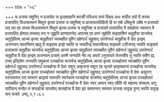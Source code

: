 +++
title = "०६"

+++
यः प्रजया पशुभिर् न प्रजायेत स द्वादशाहानि बरासीं परिधाय तप्तं पिबन्न् अधः शयीत तपो वै तप्त्वा प्रजापतिर् विधायात्मानं मिथुनं कृत्वा प्रजया च पशुभिश् च प्राजायताविहितो हि वा एषो ऽमिथुनो ऽथैष न प्रजायते तत् तप एव तप्त्वा विधायात्मानं मिथुनं कृत्वा प्रजया च पशुभिश् च प्रजायते प्रजापतिर् वै दशहोता ज्यायान् वै प्रजापतिर् होमात् तस्मात् तन् न जुह्वति प्राण्यापानेद् अपानम् एव प्राणं जुहोति सङ्ग्रामिणं चतुर्होत्रा याजयेच् चतुर्गृहीतम् आज्यं कृत्वा चतुर्होतारं व्याचक्षीत पूर्वेण ग्रहेणार्धं जुहुयाद् उत्तरेणार्धं चतुर्होत्रा वै देवा इन्द्रम् अजनयन् यतरस्मिन् खलु वै सङ्ग्राम इन्द्रो भवति स जयतीन्द्रं वावास्यैतत् सङ्ग्रामे ऽजीजनद् जयति सङ्ग्रामं प्रजाकामं चतुर्होत्रा याजयेच् चतुर्गृहीतम् आज्यं कृत्वा चतुर्होतारं व्याचक्षीत पूर्वेण ग्रहेणार्धं जुहुयाद् उत्तरेणार्धं चतुर्होत्रा वै देवा इन्द्रम् अजनयन् प्रजाम् अस्मै जनयति नेव त्व् अपरो ऽनुजायते तेजस्वीव तु भवति सर्वेण ह्य् एनम् इन्द्रियेण जनयति पशुकामं पञ्चहोत्रा याजयेच् चतुर्गृहीतम् आज्यं कृत्वा पञ्चहोतारं व्याचक्षीत पूर्वेण ग्रहेणार्धं जुहुयाद् उत्तरेणार्धं पञ्चहोत्रा वै देवाः पशून् असृजन्त पशून् एव सृजते भ्रातृव्यवन्तं पञ्चहोत्रा याजयेच् चतुर्गृहीतम् आज्यं कृत्वा पञ्चहोतारं व्याचक्षीत पूर्वेण ग्रहेणार्धं जुहुयाद् उत्तरेणार्धं पञ्चहोत्रा वै देवा असुरान् पराभावयन् परा पाप्मानं भ्रातृव्यं भावयति स्वर्गकामं पञ्चहोत्रा याजयेच् चतुर्गृथीतम् आज्यं कृत्वा पञ्चहोतारं व्याचक्षीत पूर्वेण ग्रहेणार्धं जुहुयाद् उत्तरेणार्धं पञ्चहोत्रा वै देवाः स्वर् आयन् स्वर् एवैति यो यज्ञस्य संस्थाम् अनु पापीयान् मन्येत तं सप्तहोत्रा याजयेत् सप्तहोत्रा वै देवा इदं समतन्वन् समतत ताजक् तादृङ् पुनर् भवति यादृक् सन् यजते ॥म्स्_१,९।६॥  
    
